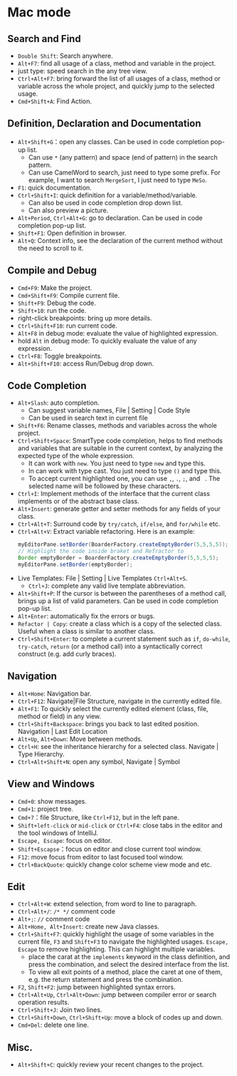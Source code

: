 
# Mac mode

## Search and Find
* `Double Shift`: Search anywhere.
* `Alt+F7`: find all usage of a class, method and variable in the project.
* just type: speed search in the any tree view.
* `Ctrl+Alt+F7`: bring forward the list of all usages of a class, method or
  variable across the whole project, and quickly jump to the selected usage.
* `Cmd+Shift+A`: Find Action.

## Definition, Declaration and Documentation
* `Alt+Shift+G`：open any classes. Can be used in code completion pop-up list.
    * Can use `*` (any pattern) and space (end of pattern) in the search pattern.
    * Can use CamelWord to search, just need to type some prefix. For example,
      I want to search `MergeSort`, I just need to type `MeSo`.
* `F1`: quick documentation.
* `Ctrl+Shift+I`: quick definition for a variable/method/variable.
    * Can also be used in code completion drop down list.
    * Can also preview a picture.
* `Alt+Period`, `Ctrl+Alt+G`: go to declaration. Can be used in code completion pop-up list.
* `Shift+F1`: Open definition in browser.
* `Alt+Q`: Context info, see the declaration of the current method without the
  need to scroll to it.

## Compile and Debug
* `Cmd+F9`: Make the project.
* `Cmd+Shift+F9`: Compile current file.
* `Shift+F9`: Debug the code.
* `Shift+10`: run the code.
* right-click breakpoints: bring up more details.
* `Ctrl+Shift+F10`: run current code.
* `Alt+F8` in debug mode: evaluate the value of highlighted expression.
* hold `Alt` in debug mode: To quickly evaluate the value of any expression.
* `Ctrl+F8`: Toggle breakpoints.
* `Alt+Shift+F10`: access Run/Debug drop down.

## Code Completion
* `Alt+Slash`: auto completion.
  * Can suggest variable names, File | Setting | Code Style
  * Can be used in search text in current file
* `Shift+F6`: Rename classes, methods and variables across the whole project.
* `Ctrl+Shift+Space`: SmartType code completion, helps to find methods and
  variables that are suitable in the current context, by analyzing the expected
  type of the whole expression.
    * It can work with `new`. You just need to type `new` and type this.
    * In can work with type cast. You just need to type `()` and type this.
    * To accept current highlighted one, you can use `,`, `.`, `;`, and ` `. The
      selected name will be followed by these characters.
* `Ctrl+I`: Implement methods of the interface that the current class implements
  or of the abstract base class.
* `Alt+Insert`: generate getter and setter methods for any fields of your class.
* `Ctrl+Alt+T`: Surround code by `try/catch`, `if/else`, and `for/while` etc.
* `Ctrl+Alt+V`: Extract variable refactoring. Here is an example:
  ```java
  myEditorPane.setBorder(BoarderFactory.createEmptyBorder(5,5,5,5));
  // Highlight the code inside braket and Refractor to
  Border emptyBorder = BoarderFactory.createEmptyBorder(5,5,5,5);
  myEditorPane.setBorder(emptyBorder);
  ```
* Live Templates: File | Setting | Live Templates `Ctrl+Alt+S`.
    * `Ctrl+J`: complete any valid live template abbreviation.
* `Alt+Shift+P`: If the cursor is between the parentheses of a method call,
  brings up a list of valid parameters. Can be used in code completion pop-up list.
* `Alt+Enter`: automatically fix the errors or bugs.
* `Refactor | Copy`: create a class which is a copy of the selected class. Useful
  when a class is similar to another class.
* `Ctrl+Shift+Enter`: to complete a current statement such as `if`, `do-while`,
  `try-catch`, `return` (or a method call) into a syntactically correct construct
  (e.g. add curly braces).

## Navigation

* `Alt+Home`: Navigation bar.
* `Ctrl+F12`: Navigate|File Structure, navigate in the currently edited file.
* `Alt+F1`: To quickly select the currently edited element (class, file, method
  or field) in any view.
* `Ctrl+Shift+Backspace`: brings you back to last edited position.
  Navigation | Last Edit Location
* `Alt+Up`, `Alt+Down`: Move between methods.
* `Ctrl+H`: see the inheritance hierarchy for a selected class. Navigate | Type
  Hierarchy.
* `Ctrl+Alt+Shift+N`: open any symbol, Navigate | Symbol

## View and Windows

* `Cmd+0`: show messages.
* `Cmd+1`: project tree.
* `Cmd+7`：file Structure, like `Ctrl+F12`, but in the left pane.
* `Shift+left-click` or `mid-click` or `Ctrl+F4`: close tabs in the editor and the tool
  windows of IntelliJ.
* `Escape, Escape`: focus on editor.
* `Shift+Escapse`：focus on editor and close current tool window.
* `F12`: move focus from editor to last focused tool window.
* `Ctrl+BackQuote`: quickly change color scheme view mode and etc.

## Edit
* `Ctrl+Alt+W`: extend selection, from word to line to paragraph.
* `Ctrl+Alt+/`: `/* */` comment code
* `Alt+;`: `//` comment code
* `Alt+Home, Alt+Insert`: create new Java classes.
* `Ctrl+Shift+F7`: quickly highlight the usage of some variables in the current
  file, `F3` and `Shift+F3` to navigate the highlighted usages. `Escape, Escape`
  to remove highlighting. This can highlight multiple variables.
    * place the carat at the `implements` keyword in the class definition, and
      press the combination, and select the desired interface from the list.
    * To view all exit points of a method, place the caret at one of them, e.g.
      the return statement and press the combination.
* `F2`, `Shift+F2`: jump between highlighted syntax errors.
* `Ctrl+Alt+Up`, `Ctrl+Alt+Down`: jump between compiler error or search operation
  results.
* `Ctrl+Shift+J`: Join two lines.
* `Ctrl+Shift+Down`, `Ctrl+Shift+Up`: move a block of codes up and down.
* `Cmd+Del`: delete one line.

## Misc.
* `Alt+Shift+C`: quickly review your recent changes to the project.
